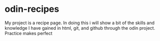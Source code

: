 # odin-recipes
My project is a recipe page.
In doing this i will show a bit of the skills and knowledge I have gained in html, git, and github through the odin project.
Practice makes perfect   